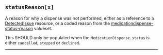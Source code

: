 ## `statusReason[x]`

A reason for why a dispense was not performed, either as a reference to a <a href="https://hl7.org/fhir/R4/detectedissue.html" class="external">DetectedIssue</a> resource, or a coded reason from the <a href="https://hl7.org/fhir/R4/valueset-medicationdispense-status-reason.html" class="external">medicationdispense-status-reason</a> valueset.

This SHOULD only be populated when the `MedicationDispense.status` is either `cancelled`, `stopped` or `declined`.

---